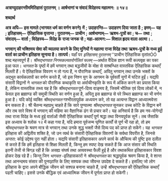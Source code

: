 **अत्राप्युदाहरन्तीममितिहासं पुरातनम् ।** **आर्षभाणां च संवादं विदेहस्य महात्मन: ॥ १४॥** 

**शब्दार्थ** 

**अत्र अपि—** **इस मामले (भागवत धर्म का वर्णन करने) में** **; उदाहरन्ति—** **उदाहरण दिया जाता है** **; इमम्—** **यह** **; इतिहासम्—** **ऐतिहासिक वृत्तान्त** **; पुरातनम्—** **प्राचीन** **; आर्षभाणाम्—** **ऋषभ-पुत्रों का** **; च—** **तथा** **; संवादम्—** **वार्ता** **; विदेहस्य—** **विदेह के** **राजा जनक से** **; महा-आत्मन:—** **विशाल हृदय वाला आत्मा।** **.** 

**भगवान् की भक्तिमय सेवा की व्यालया करने के लिए मुनियों ने महात्मा राजा विदेह तथा** **ऋषभ-पुत्रों के मध्य हुई वार्ता का प्राचीन इतिहास सुनाया है।** **तात्पर्य :** यहाँ पर *इतिहासम् पुरातनम्* ''प्राचीन ऐतिहासिक वृतांतÓÓ शब्द महत्त्वपूर्ण हैं। *श्रीमद्भागवत*  *निगमकल्पतरोर्गलितं फलम्* —अर्थात वैदिक ज्ञान रूपी कल्पवृक्ष का पका हुआ फल। *भागवत* के पृष्ठों में हमें भगवान् तथा बद्धजीवों के मोक्ष से सश्बन्धित वास्तविक ऐतिहासिक कथाएँ मिलती हैं। ये ऐतिहासिक विवरण न तो गल्प हैं, न पौराणिक कथाएँ, अपितु भगवान् तथा उनके भक्तों के अद्भुत कार्यकलापों का वर्णन करते हैं, जो इस निश्न युग के आगमन के पूर्ववर्ती युगों में घटित हुईं। यद्यपि संसारी विद्वानों ने *भागवत* को पौराणिक कथाकृति या अर्वाचीनकृति के रूप में अंकित करने का प्रयास किया है, लेकिन वास्तविक तथ्य यह है कि *श्रीमद्भागवत* पूर्ण-दिव्य वाङ्मय है, जिसमें भौतिक एवं दिव्य लोकों में, न केवल इस ब्रह्माण्ड की समूची स्थिति का वर्णन हुआ है, अपितु इस ब्रह्माण्ड से परे स्थित ब्रह्माण्ड का भी वर्णन हुआ है। यदि कोई व्यक्ति *श्रीमद्भागवत* गश्भीरतापूर्वक अध्ययन करे, तो वह अत्यन्त विद्वान आध्यात्मवेत्ता बन सकता है। श्री चैतन्य महाप्रभु चाहते हैं कि सारे पुण्यात्मा *श्रीमद्भागवत* सुनकर उच्च कोटि के विद्वान बनें और तब सारे विश्व में भगवान् की महिमा का वैज्ञानिक ढंग से प्रचार करें। यह अनिवार्य है कि हम नव-योगेन्द्रों तथा राजा विदेह के मध्य हुई वार्ताओं जैसी ऐतिहासिक कथाएँ पूर्ण श्रद्धा तथा विनयपूर्वक सुनें। तब जैसाकि इस अध्याय के श्लोक १२ में कहा गया है, यदि हमारा पूर्वजन्म घृणित कार्यों से पूर्ण भी रहा हो, तो हम *श्रीमद्भागवत* के श्रवण मात्र से भगवान् तथा उनके शुद्ध भक्तों जैसे दिव्य पद को प्राप्त हो सकेंगे। यह *भागवत* इतिहास की अद्वितीय शक्ति है, जो उन व्यर्थ के संसारी ऐतिहासिक विवरणों के सर्वथा विपरीत है, जिनसे अन्तत: कोई उद्देश्य पूरा नहीं होता। यद्यपि संसारी इतिहासकार अपने कार्य के औचित्य की पुष्टि इस दलील से करते हैं कि हमें इतिहास से शिक्षा मिलती है, किन्तु हम स्पष्ट देख सकते हैं कि आज संसार की स्थिति इतनी तेजी से बिगड़ रही है कि असह्य संघर्ष तथा अव्यवस्था फैली हुई है और तथाकथित इतिहासकार विवश होकर देख रहे हैं। किन्तु जिन *भागवत* -इतिहासकारों ने *श्रीमद्भागवत*  का श्रद्धापूर्वक श्रवण किया है, वे शान्त तथा आनन्दमय संसार की पुनप्र्राप्ति के लिए सश्यक तथा जीवन्त उपदेश दे सकते हैं। इसलिए जो लोग इतिहास के द्वारा अपने बौद्धिक जीवन को सश्पन्न बनाना चाहते हैं, उन्हें *श्रीमद्भागवत* की ऐतिहासिक कथाएँ पढऩी चाहिए। इससे उनके बौद्धिक एवं आध्यात्मिक जीवन में पूर्णता प्राप्त हो सकेगी। 